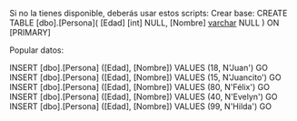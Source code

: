 Si no la tienes disponible, deberás usar estos scripts:
Crear base:
CREATE TABLE [dbo].[Persona](
	[Edad] [int] NULL,
	[Nombre] [varchar](200) NULL
) ON [PRIMARY]

Popular datos:

INSERT [dbo].[Persona] ([Edad], [Nombre]) VALUES (18, N'Juan')
GO
INSERT [dbo].[Persona] ([Edad], [Nombre]) VALUES (15, N'Juancito')
GO
INSERT [dbo].[Persona] ([Edad], [Nombre]) VALUES (80, N'Félix')
GO
INSERT [dbo].[Persona] ([Edad], [Nombre]) VALUES (40, N'Evelyn')
GO
INSERT [dbo].[Persona] ([Edad], [Nombre]) VALUES (99, N'Hilda')
GO
